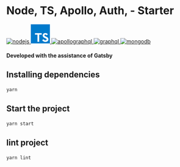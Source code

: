 <h1 align="start">
  Node, TS, Apollo, Auth, - Starter
</h1>
<p align="start">
  <a href="https://nodejs.org/">
    <img alt="nodejs" src="https://nodejs.org/static/images/logos/nodejs-new-pantone-black.svg" width="50"/>
  </a>
  <a href="https://www.typescriptlang.org/">
    <img alt="typescriptlang" src="https://raw.githubusercontent.com/github/explore/80688e429a7d4ef2fca1e82350fe8e3517d3494d/topics/typescript/typescript.png" width="50"/>
  </a>
  <a href="https://www.apollographql.com/">
    <img alt="apollographql" src="https://user-images.githubusercontent.com/841294/53402609-b97a2180-39ba-11e9-8100-812bab86357c.png" width="100"/>
  </a>
  <a href="https://graphql.org">
    <img alt="graphql" src="https://graphql.org/img/logo.svg" width="50"/>
  </a>
  <a href="https://www.mongodb.com/">
    <img alt="mongodb" src="https://webassets.mongodb.com/_com_assets/cms/MongoDB_Logo_FullColorBlack_RGB-4td3yuxzjs.png" width="100"/>
  </a>
</p>
<h4 align="start">
  Developed with the assistance of Gatsby
</h4>  

## Installing dependencies  
`yarn`  

## Start the project  
`yarn start`  

## lint project  
`yarn lint`  
